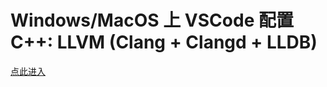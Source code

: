 # Windows/MacOS 上 VSCode 配置 C++: LLVM (Clang + Clangd + LLDB)

[点此进入](https://cpp_tutorial.gitee.io/vscode_cpp_starter/)
